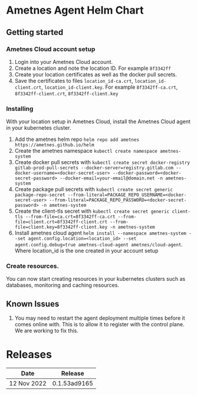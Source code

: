 # Ametnes Agent Helm Chart

## Getting started
### Ametnes Cloud account setup
1. Login into your Ametnes Cloud account.
2. Create a location and note the location ID. For example `8f3342ff`
3. Create your location certificates as well as the docker pull secrets.
4. Save the certificates to files `location_id-ca.crt`, `location_id-client.crt`, `location_id-client.key`. For example `8f3342ff-ca.crt`, `8f3342ff-client.crt`, `8f3342ff-client.key`

### Installing
With your location setup in Ametnes Cloud, install the Ametnes Cloud agent in your kubernetes cluster.
1. Add the ametnes helm repo `helm repo add ametnes https://ametnes.github.io/helm`
2. Create the ametnes namespace `kubectl create namespace ametnes-system`
3. Create docker pull secrets with `kubectl create secret docker-registry gitlab-prod-pull-secrets --docker-server=registry.gitlab.com --docker-username=<docker-secret-user> --docker-password=<docker-secret-password> --docker-email=your-email@domain.net -n ametnes-system`
4. Create package pull secrets with `kubectl create secret generic package-repo-secret --from-literal=PACKAGE_REPO_USERNAME=<docker-secret-user> --from-literal=PACKAGE_REPO_PASSWORD=<docker-secret-password> -n ametnes-system`
5. Create the client-tls secret with `kubectl create secret generic client-tls --from-file=ca.crt=8f3342ff-ca.crt --from-file=client.crt=8f3342ff-client.crt --from-file=client.key=8f3342ff-client.key -n ametnes-system`
6. Install ametnes cloud agent `helm install --namespace ametnes-system --set agent.config.location=<location_id> --set agent.config.debug=true ametnes-cloud-agent ametnes/cloud-agent`. Where location_id is the one created in your account setup

### Create resources.
You can now start creating resources in your kubernetes clusters such as databases, monitoring and caching resources.

## Known Issues
1. You may need to restart the agent deployment multiple times before it comes online with. This is to allow it to register with the control plane. We are working to fix this.


# Releases
| Date | Release |
| ------ | --------- |
| 12 Nov 2022 | 0.1.53ad9165 |
